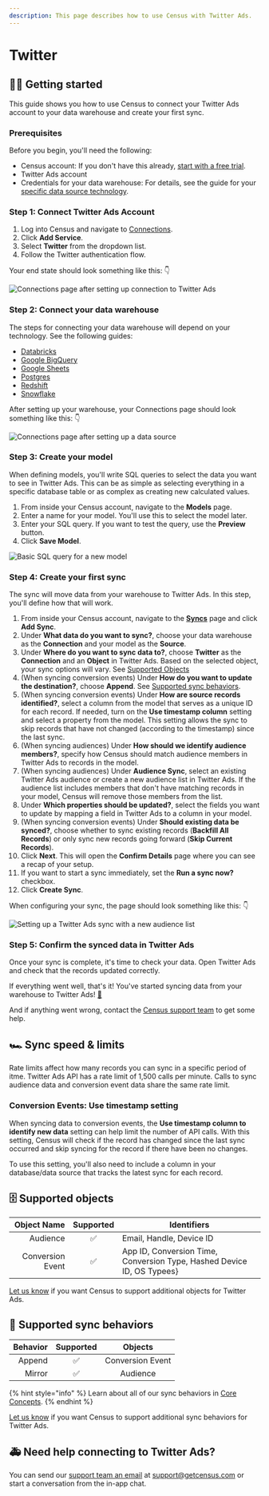 ```yaml
---
description: This page describes how to use Census with Twitter Ads.
---
```


# Twitter

## 🏃‍♂️ Getting started

This guide shows you how to use Census to connect your Twitter Ads account to your data warehouse and create your first sync.

### **Prerequisites**

Before you begin, you'll need the following:

* Census account: If you don't have this already, [start with a free trial](https://app.getcensus.com/).
* Twitter Ads account
* Credentials for your data warehouse: For details, see the guide for your [specific data source technology](twitter.md#step-2-connect-your-data-warehouse).

### Step 1: Connect Twitter Ads Account

1. Log into Census and navigate to [Connections](https://app.getcensus.com/connections).
2. Click **Add Service**.
3. Select **Twitter** from the dropdown list.
4. Follow the Twitter authentication flow.

Your end state should look something like this: 👇

![Connections page after setting up connection to Twitter Ads](../.gitbook/assets/202206\_Twitter\_Connection.png)

### Step 2: Connect your data warehouse

The steps for connecting your data warehouse will depend on your technology. See the following guides:

* [Databricks](../sources/databricks.md)
* [Google BigQuery](../sources/google-bigquery.md)
* [Google Sheets](google-sheets.md)
* [Postgres](../sources/postgres.md)
* [Redshift](../sources/redshift.md)
* [Snowflake](../sources/snowflake.md)

After setting up your warehouse, your Connections page should look something like this: 👇

![Connections page after setting up a data source](../.gitbook/assets/202110\_Connections\_Generic.png)

### Step 3: Create your model

When defining models, you'll write SQL queries to select the data you want to see in Twitter Ads. This can be as simple as selecting everything in a specific database table or as complex as creating new calculated values.

1. From inside your Census account, navigate to the **Models** page.
2. Enter a name for your model. You'll use this to select the model later.
3. Enter your SQL query. If you want to test the query, use the **Preview** button.
4. Click **Save Model**.

![Basic SQL query for a new model](../.gitbook/assets/202201\_Model\_Page.png)

### Step 4: Create your first sync

The sync will move data from your warehouse to Twitter Ads. In this step, you'll define how that will work.

1. From inside your Census account, navigate to the [**Syncs**](https://app.getcensus.com/syncs) page and click **Add Sync**.&#x20;
2. Under **What data do you want to sync?**, choose your data warehouse as the **Connection** and your model as the **Source**.
3. Under **Where do you want to sync data to?**, choose **Twitter** as the **Connection** and an **Object** in Twitter Ads. Based on the selected object, your sync options will vary. See [Supported Objects](twitter.md#supported-objects)
4. (When syncing conversion events) Under **How do you want to update the destination?**, choose **Append**. See [Supported sync behaviors](twitter.md#supported-sync-behaviors).
5. (When syncing conversion events) Under **How are source records identified?**, select a column from the model that serves as a unique ID for each record. If needed, turn on the **Use timestamp column** setting and select a property from the model. This setting allows the sync to skip records that have not changed (according to the timestamp) since the last sync.
6. (When syncing audiences) Under **How should we identify audience members?**, specify how Census should match audience members in Twitter Ads to records in the model.&#x20;
7. (When syncing audiences) Under **Audience Sync**, select an existing Twitter Ads audience or create a new audience list in Twitter Ads. If the audience list includes members that don't have matching records in your model, Census will remove those members from the list.
8. Under **Which properties should be updated?**, select the fields you want to update by mapping a field in Twitter Ads to a column in your model.
9. (When syncing conversion events) Under **Should existing data be synced?**, choose whether to sync existing records (**Backfill All Records**) or only sync new records going forward (**Skip Current Records**).
10. Click **Next**. This will open the **Confirm Details** page where you can see a recap of your setup.
11. If you want to start a sync immediately, set the **Run a sync now?** checkbox.
12. Click **Create Sync**.

When configuring your sync, the page should look something like this: 👇

![Setting up a Twitter Ads sync with a new audience list](../.gitbook/assets/202206\_Twitter\_Sync\_Details.png)

### Step 5: Confirm the synced data in Twitter Ads

Once your sync is complete, it's time to check your data. Open Twitter Ads and check that the records updated correctly.

If everything went well, that's it! You've started syncing data from your warehouse to Twitter Ads! [🥳️](https://emojikeyboard.org/copy/Partying\_Face\_Emoji\_%F0%9F%A5%B3%EF%B8%8F?utm\_source=extlink)

And if anything went wrong, contact the [Census support team](mailto:support@getcensus.com) to get some help.

## 🏎 Sync speed & limits

Rate limits affect how many records you can sync in a specific period of itme. Twitter Ads API has a rate limit of 1,500 calls per minute. Calls to sync audience data and conversion event data share the same rate limit.&#x20;

### Conversion Events: Use timestamp setting

When syncing data to conversion events, the **Use timestamp column to identify new data** setting can help limit the number of API calls. With this setting, Census will check if the record has changed since the last sync occurred and skip syncing for the record if there have been no changes.

To use this setting, you'll also need to include a column in your database/data source that tracks the latest sync for each record.

## 🗄 Supported objects

|  **Object Name** | **Supported** | **Identifiers**                                                        |
| ---------------: | :-----------: | ---------------------------------------------------------------------- |
|         Audience |       ✅       | Email, Handle, Device ID                                               |
| Conversion Event |       ✅       | App ID, Conversion Time, Conversion Type, Hashed Device ID, OS Typees} |

[Let us know](mailto:support@getcensus.com) if you want Census to support additional objects for Twitter Ads.

## 🔄 Supported sync behaviors

| **Behavior** | **Supported** |    **Objects**   |
| -----------: | :-----------: | :--------------: |
|       Append |       ✅       | Conversion Event |
|       Mirror |       ✅       |     Audience     |

{% hint style="info" %}
Learn about all of our sync behaviors in [Core Concepts](https://app.gitbook.com/s/-MV3poo0VqVau1o8I79\_/basics/core-concept#sync-behaviors).
{% endhint %}

[Let us know](mailto:support@getcensus.com) if you want Census to support additional sync behaviors for Twitter Ads.

## 🚑 Need help connecting to Twitter Ads?

You can send our [support team an email](mailto:support@getcensus.com) at support@getcensus.com or start a conversation from the in-app chat.
